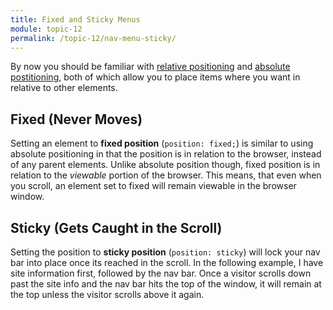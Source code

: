 ```yaml
---
title: Fixed and Sticky Menus
module: topic-12
permalink: /topic-12/nav-menu-sticky/
---
```


<div class="divider-heading"></div>

By now you should be familiar with [relative positioning](../../topic-11/position-relative/) and [absolute postitioning](/topic-11/position-absolute/), both of which allow you to place items where you want in relative to other elements.


<div class="divider-pg"></div>


## Fixed (Never Moves)
Setting an element to **fixed position** (`position: fixed;`) is similar to using absolute positioning in that the position is in relation to the browser, instead of any parent elements. Unlike absolute position though, fixed position is in relation to the _viewable_ portion of the browser. This means, that even when you scroll, an element set to fixed will remain viewable in the browser window.

<div class="codepen-embed">
  <p data-height="600" data-theme-id="30567" data-slug-hash="NwdmbR" data-default-tab="result" data-user="Media-Ed-Online" data-embed-version="2" data-pen-title="Dropdown Menu with Fixed Header" class="codepen"></p>
</div>


<div class="divider-pg"></div>


## Sticky (Gets Caught in the Scroll)
Setting the position to **sticky position** (`position: sticky`) will lock your nav bar into place once its reached in the scroll. In the following example, I have site information first, followed by the nav bar. Once a visitor scrolls down past the site info and the nav bar hits the top of the window, it will remain at the top unless the visitor scrolls above it again.

<div class="codepen-embed">
  <p data-height="600" data-theme-id="30567" data-slug-hash="JVLjZr" data-default-tab="result" data-user="Media-Ed-Online" data-embed-version="2" data-pen-title="Dropdown Menu with Sticky Header" class="codepen"></p>
</div>
